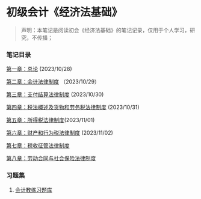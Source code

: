 # 初级会计《经济法基础》

> 声明：本笔记是阅读初会《经济法基础》的笔记记录，仅用于个人学习，研究，不传播；

### 笔记目录

[第一章：总论](Fundamentals_of_economic_law/part1.1.md) (2023/10/28)

[第二章：会计法律制度](Fundamentals_of_economic_law/part2.1.md) （2023/10/29）

[第三章：支付结算法律制度](Fundamentals_of_economic_law/part3.1.md) (2023/10/30)

[第四章：税法概述及货物和劳务税法律制度](Fundamentals_of_economic_law/part4.1.md) (2023/10/31)

[第五章：所得税法律制度](Fundamentals_of_economic_law/part5.1.md)(2023/11/01)

[第六章：财产和行为税法律制度](Fundamentals_of_economic_law/part6.1.md) (2023/11/02)

[第七章：税收征管法律制度](Fundamentals_of_economic_law/part7.1.md)

[第八章：劳动合同与社会保险法律制度](Fundamentals_of_economic_law/part8.1.md)

### 习题集

1. [会计教练习题库](https://www.kjjl100.com/exam/)